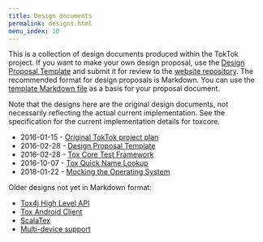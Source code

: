 ```yaml
---
title: Design documents
permalink: designs.html
menu_index: 10
---
```


This is a collection of design documents produced within the TokTok project.
If you want to make your own design proposal, use the [Design Proposal
Template](designs/template.html) and submit it for review to the [website
repository](https://github.com/TokTok/website). The recommended format for
design proposals is Markdown. You can use the [template Markdown
file](https://raw.githubusercontent.com/TokTok/website/master/toktok/designs/template.md)
as a basis for your proposal document.

Note that the designs here are the original design documents, not necessarily
reflecting the actual current implementation. See the specification for the
current implementation details for toxcore.

-   2016-01-15 - [Original TokTok project plan](designs/plan.html)
-   2016-02-28 - [Design Proposal Template](designs/template.html)
-   2016-02-28 - [Tox Core Test Framework](designs/testing.html)
-   2016-10-07 - [Tox Quick Name Lookup](designs/tqnl.html)
-   2018-01-22 - [Mocking the Operating System](designs/osmock.html)

Older designs not yet in Markdown format:

-   [Tox4j High Level API](https://docs.google.com/document/d/12o7znOBxFFt8vJk0DQNllh0frne1j5VVsffB7oFf0XY/edit)
-   [Tox Android Client](https://docs.google.com/document/d/1Reo3BcB0dAXcB2LhcmTAPUUpUf9eOHCL_6s6FS_1-sY/edit)
-   [ScalaTex](https://docs.google.com/document/d/1O9gqIaPZx1yJpqJysDT4mZTFtIlf5WrjumoKC-w3vDQ/edit)
-   [Multi-device support](https://docs.google.com/document/d/1op6zGR0KYdF7tTWSSX79KQieJu30vLZ6XG327kIBhxQ/edit)
